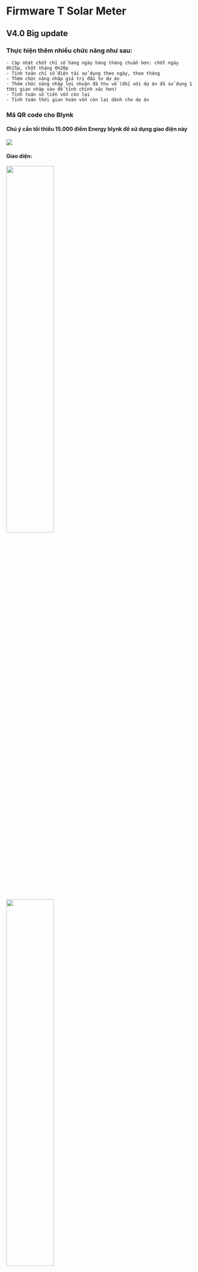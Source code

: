 # Firmware T Solar Meter
## V4.0 Big update
### Thực hiện thêm nhiều chức năng như sau:
	- Cập nhật chốt chỉ số hàng ngày hàng tháng chuẩn hơn: chốt ngày 0h15p, chốt tháng 0h20p
	- Tính toản chỉ số điện tải sử dụng theo ngày, theo tháng
	- Thêm chức năng nhập giá trị đầu tư dự án
	- Thêm chức năng nhập lợi nhuận đã thu về (đối với dự án đã sử dụng 1 thời gian nhập vào để tính chính xác hơn)
	- Tính toán số tiền vốn còn lại
	- Tính toán thời gian hoàn vốn còn lại dành cho dự án

### Mã QR code cho Blynk
#### Chú ý cần tối thiểu 15.000 điểm Energy blynk để sử dụng giao điện này

<img src="https://github.com/Tpro4391/Solar-meter/blob/master/Anh/QR-V4.0.png">

#### Giao diện:

<img align="center" width=50% height=50% src="https://github.com/Tpro4391/Solar-meter/blob/master/Anh/1.jpg" >
<img align="center" width=50% height=50% src="https://github.com/Tpro4391/Solar-meter/blob/master/Anh/2.jpg" >
<img align="center" width=50% height=50% src="https://github.com/Tpro4391/Solar-meter/blob/master/Anh/3.jpg" >
<img align="center" width=50% height=50% src="https://github.com/Tpro4391/Solar-meter/blob/master/Anh/4.jpg" >

### Data map Blynk cho bản V4.0

<img src="https://github.com/Tpro4391/Solar-meter/blob/master/Anh/map-blynk-4.0.jpg">

## V4.1 update
### Bổ xung thêm dữ liệu được gửi qua MQTT như data map sau:
https://github.com/Tpro4391/Solar-meter/blob/master/Huong%20dan%20su%20dung/Data%20Map%20V4.1.pdf



